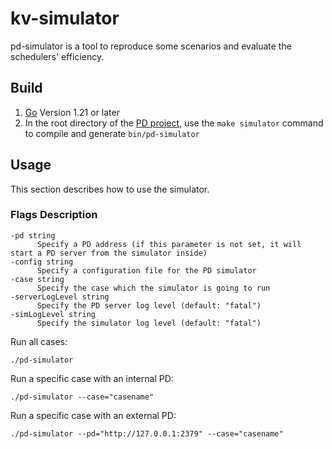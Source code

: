 # kv-simulator

pd-simulator is a tool to reproduce some scenarios and evaluate the schedulers' efficiency.

## Build

1. [Go](https://golang.org/) Version 1.21 or later
2. In the root directory of the [PD project](https://github.com/tikv/pd), use the `make simulator` command to compile and generate `bin/pd-simulator`

## Usage

This section describes how to use the simulator.

### Flags Description

```shell
-pd string
      Specify a PD address (if this parameter is not set, it will start a PD server from the simulator inside)
-config string
      Specify a configuration file for the PD simulator
-case string
      Specify the case which the simulator is going to run
-serverLogLevel string
      Specify the PD server log level (default: "fatal")
-simLogLevel string
      Specify the simulator log level (default: "fatal")
```

Run all cases:

```shell
./pd-simulator
```

Run a specific case with an internal PD:

```shell
./pd-simulator --case="casename"
```

Run a specific case with an external PD:

```shell
./pd-simulator --pd="http://127.0.0.1:2379" --case="casename"
```
